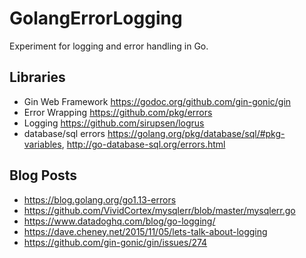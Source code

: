 # GolangErrorLogging

Experiment for logging and error handling in Go.

## Libraries

- Gin Web Framework <https://godoc.org/github.com/gin-gonic/gin>
- Error Wrapping <https://github.com/pkg/errors>
- Logging <https://github.com/sirupsen/logrus>
- database/sql errors <https://golang.org/pkg/database/sql/#pkg-variables>, <http://go-database-sql.org/errors.html>

## Blog Posts

- <https://blog.golang.org/go1.13-errors>
- <https://github.com/VividCortex/mysqlerr/blob/master/mysqlerr.go>
- <https://www.datadoghq.com/blog/go-logging/>
- <https://dave.cheney.net/2015/11/05/lets-talk-about-logging>
- <https://github.com/gin-gonic/gin/issues/274>